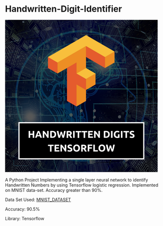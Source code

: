# Handwritten-Digit-Identifier
<!-- ![Images](tensorflowhandwritten.png) -->

<img src="tensorflowhandwritten.png" width="500">

A Python Project Implementing a single layer neural network to identify Handwritten Numbers by using Tensorflow logistic regression. Implemented on MNIST data-set. Accuracy greater than 90%.

Data Set Used: [MNIST_DATASET](http://yann.lecun.com/exdb/mnist/)

Accuracy: 90.5%

Library: Tensorflow


